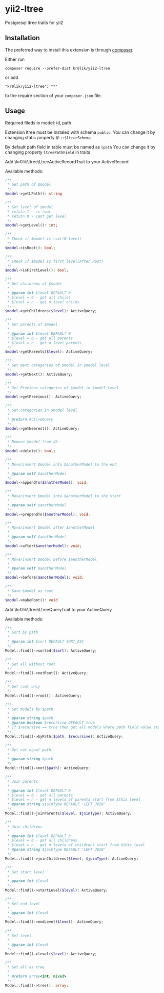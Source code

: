 # yii2-ltree
Postgresql ltree traits for yii2 

Installation
------------

The preferred way to install this extension is through [composer](http://getcomposer.org/download/).

Either run

```
composer require --prefer-dist kr0lik/yii2-ltree
```

or add

```
"kr0lik/yii2-ltree": "*"
```

to the require section of your `composer.json` file.

Usage
-----
Required fileds in model: id, path.

Extension ltree must be instaled with schema `public`.
You can change it by changing static property `Ql::$ltreeSchema`

By default path field in table must be named as `lpath`
You can change it by changing property `ltreePathField` in traits

Add \kr0lik\ltree\LtreeActiveRecordTrait to your ActiveRecord

Available methods:

```php
/**
 * Get path of $model
 */
$model->getLPath(): string

/**
 * Get level of $model
 * retutn 1 - is root
 * retutn 0 - cant get level
 */
$model->getLevel(): int;

/**
 * Check if $model is root(0 level)
 */
$model->isRoot(): bool;

/**
 * Check if $model is first level(After Root)
 */
$model->isFirstLevel(): bool;

/**
 * Get childrens of $model
 *
 * @param int $level DEFAULT 0
 * $level = 0 - get all childs
 * $level = n - get n level childs
 */
$model->getChildrens($level): ActiveQuery;

/**
 * Get parents of $model
 *
 * @param int $level DEFAULT 0
 * $level = 0 - get all parents
 * $level = n - get n level parents
 */
$model->getParents($level): ActiveQuery;

/**
 * Get Next categories of $model in $model level
 */
$model->getNext(): ActiveQuery;

/**
 * Get Previous categories of $model in $model level
 */
$model->getPrevious(): ActiveQuery;

/**
 * Get categories in $model level
 *
 * @return ActiveQuery
 */
$model->getNearest(): ActiveQuery;

/**
 * Remove $model from db
 */
$model->delete(): bool;

/**
 * Move/insert $model into $anotherModel to the end
 *
 * @param self $anotherModel
 */
$model->appendTo($anotherModel): void;

/**
 * Move/insert $model into $anotherModel to the start
 *
 * @param self $anotherModel
 */
$model->prependTo($anotherModel): void;

/**
 * Move/insert $model after $anotherModel
 *
 * @param self $anotherModel
 */
$model->after($anotherModel): void;

/**
 * Move/insert $model before $anotherModel
 *
 * @param self $anotherModel
 */
$model->before($anotherModel): void;

/**
 * Save $model as root
 */
$model->makeRoot(): void
```

Add \kr0lik\ltree\LtreeQueryTrait to your ActiveQuery

Available methods:

```php
/**
 * Sort by path
 * 
 * @param int $sort DEFAULT SORT_ASC
 */
Model::find()->sorted($sort): ActiveQuery;

/**
 * Get all without root
 */
Model::find()->notRoot(): ActiveQuery;

/**
 * Get root only
 */
Model::find()->root(): ActiveQuery;

/**
 * Get models by $path
 *
 * @param string $path
 * @param boolean $recursive DEFAULT true
 * If $recursive == true then get all models where path field value starts from $path(with all childrens)
 */
Model::find()->byPath($path, $recursive): ActiveQuery;

/**
 * Get not equal path
 *
 * @param string $path
 */
Model::find()->not($path): ActiveQuery;

/**
 * Join parents
 *
 * @param int $level DEFAULT 0
 * $level = 0 - get all parents
 * $level = n - get n levels of parents start from $this level
 * @param string $joinType DEFAULT 'LEFT JOIN'
 */
Model::find()>joinParents($level, $joinType): ActiveQuery;

/**
 * Join childrens
 *
 * @param int $level DEFAULT 0
 * $level = 0 - get all childrens
 * $level = n - get n levels of childrens start from $this level
 * @param string $joinType DEFAULT 'LEFT JOIN'
 */
Model::find()->joinChildrens($level, $joinType): ActiveQuery;

/**
 * Set start level
 *
 * @param int $level
 */
Model::find()->startLevel($level): ActiveQuery;

/**
 * Set end level
 *
 * @param int $level
 */
Model::find()->endLevel($level): ActiveQuery;
 
/**
 * Set level
 *
 * @param int $level
 */
Model::find()->level($level): ActiveQuery;

/**
 * Get all as tree
 *
 * @return array<int, mixed>
 */
Model::find()->tree(): array;
```
